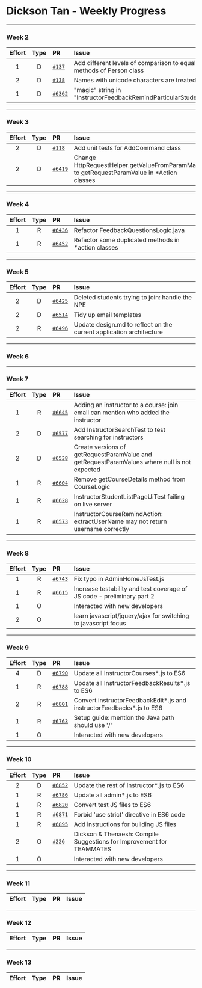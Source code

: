 # Dickson Tan - Weekly Progress

---

### Week 2

Effort| Type | PR | Issue
:----:|:----:|:-----------|:------
1 | D | [`#137`](https://github.com/se-edu/addressbook-level2/pull/137) | Add different levels of comparison to equality methods of Person class
2 | D | [`#138`](https://github.com/se-edu/addressbook-level2/pull/138) | Names with unicode characters are treated as invalid
1 | D | [`#6362`](https://github.com/TEAMMATES/teammates/pull/6362) | "magic" string in "InstructorFeedbackRemindParticularStudentsAction"

---

### Week 3

Effort| Type | PR | Issue
:----:|:----:|:-----------|:------
2 | D | [`#118`](https://github.com/se-edu/addressbook-level2/pull/118) | Add unit tests for AddCommand class
2 | D | [`#6419`](https://github.com/TEAMMATES/teammates/pull/6419) | Change HttpRequestHelper.getValueFromParamMap to getRequestParamValue in *Action classes

---

### Week 4

Effort| Type | PR | Issue
:----:|:----:|:-----------|:------
1 | R | [`#6436`](https://github.com/TEAMMATES/teammates/pull/6436) | Refactor FeedbackQuestionsLogic.java
1 | R | [`#6452`](https://github.com/TEAMMATES/teammates/pull/6452) | Refactor some duplicated methods in *action classes

---

### Week 5

Effort| Type | PR | Issue
:----:|:----:|:-----------|:------
2 | D | [`#6425`](https://github.com/TEAMMATES/teammates/pull/6425) | Deleted students trying to join: handle the NPE
2 | D | [`#6514`](https://github.com/TEAMMATES/teammates/pull/6514) | Tidy up email templates
2 | R | [`#6496`](https://github.com/TEAMMATES/teammates/pull/6496) | Update design.md to reflect on the current application architecture

---

### Week 6

---

### Week 7

Effort| Type | PR | Issue
:----:|:----:|:-----------|:------
1 | R | [`#6645`](https://github.com/TEAMMATES/teammates/pull/6645) | Adding an instructor to a course: join email can mention who added the instructor
2 | D | [`#6577`](https://github.com/TEAMMATES/teammates/pull/6577) | Add InstructorSearchTest to test searching for instructors
2 | D | [`#6538`](https://github.com/TEAMMATES/teammates/pull/6538) | Create versions of getRequestParamValue and getRequestParamValues where null is not expected
1 | R | [`#6604`](https://github.com/TEAMMATES/teammates/pull/6604) | Remove getCourseDetails method from CourseLogic
1 | R | [`#6628`](https://github.com/TEAMMATES/teammates/pull/6628) | InstructorStudentListPageUiTest failing on live server
1 | R | [`#6573`](https://github.com/TEAMMATES/teammates/pull/6573) | InstructorCourseRemindAction: extractUserName may not return username correctly

---

### Week 8

Effort| Type | PR | Issue
:----:|:----:|:-----------|:------
1 | R | [`#6743`](https://github.com/TEAMMATES/teammates/pull/6743) | Fix typo in AdminHomeJsTest.js
1 | R | [`#6615`](https://github.com/TEAMMATES/teammates/pull/6615) | Increase testability and test coverage of JS code - preliminary part 2
1 | O |  | Interacted with new developers
2 | O |  | learn javascript/jquery/ajax for switching to javascript focus

---

### Week 9

Effort| Type | PR | Issue
:----:|:----:|:-----------|:------
4 | D | [`#6790`](https://github.com/TEAMMATES/teammates/pull/6790) | Update all InstructorCourses*.js to ES6
1 | R | [`#6788`](https://github.com/TEAMMATES/teammates/pull/6788) | Update all InstructorFeedbackResults*.js to ES6
2 | R | [`#6801`](https://github.com/TEAMMATES/teammates/pull/6801) | Convert instructorFeedbackEdit*.js and instructorFeedbacks*.js to ES6
1 | R | [`#6763`](https://github.com/TEAMMATES/teammates/pull/6763) | Setup guide: mention the Java path should use '/'
1 | O |  | Interacted with new developers

---

### Week 10

Effort| Type | PR | Issue
:----:|:----:|:-----------|:------
2 | D | [`#6852`](https://github.com/TEAMMATES/teammates/pull/6852) | Update the rest of Instructor*.js to ES6
1 | R | [`#6786`](https://github.com/TEAMMATES/teammates/pull/6786) | Update all admin*.js to ES6
1 | R | [`#6820`](https://github.com/TEAMMATES/teammates/pull/6820) | Convert test JS files to ES6
1 | R | [`#6871`](https://github.com/TEAMMATES/teammates/pull/6871) | Forbid 'use strict' directive in ES6 code
1 | R | [`#6895`](https://github.com/TEAMMATES/teammates/pull/6895) | Add instructions for building JS files
2 | O | [`#226`](https://github.com/nus-oss/cs3281-website/pull/226) | Dickson & Thenaesh: Compile Suggestions for Improvement for TEAMMATES
1 | O | | Interacted with new developers

---

### Week 11

Effort| Type | PR | Issue
:----:|:----:|:-----------|:------

---

### Week 12

Effort| Type | PR | Issue
:----:|:----:|:-----------|:------

---

### Week 13

Effort| Type | PR | Issue
:----:|:----:|:-----------|:------
